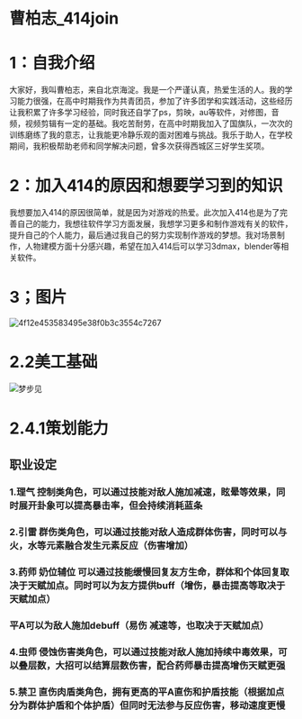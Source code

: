 # 曹柏志_414join
# 1：自我介绍
大家好，我叫曹柏志，来自北京海淀。我是一个严谨认真，热爱生活的人。我的学习能力很强，在高中时期我作为共青团员，参加了许多团学和实践活动，这些经历让我积累了许多学习经验，同时我还自学了ps，剪映，au等软件，对修图，音频，视频剪辑有一定的基础。我吃苦耐劳，在高中时期我加入了国旗队，一次次的训练磨练了我的意志，让我能更冷静乐观的面对困难与挑战。我乐于助人，在学校期间，我积极帮助老师和同学解决问题，曾多次获得西城区三好学生奖项。
# 2：加入414的原因和想要学习到的知识
我想要加入414的原因很简单，就是因为对游戏的热爱。此次加入414也是为了完善自己的能力，我想往软件学习方面发展，我想学习更多和制作游戏有关的软件，提升自己的个人能力，最后通过我自己的努力实现制作游戏的梦想。我对场景制作，人物建模方面十分感兴趣，希望在加入414后可以学习3dmax，blender等相关软件。
# 3；图片
![4f12e453583495e38f0b3c3554c7267](https://github.com/Yozorawo/CaoBaiZhi_414join/assets/146621057/746475ea-ec28-44f0-a971-e6d4adf603ce)
# 2.2美工基础
![梦步见](https://github.com/Yozorawo/CaoBaiZhi_414join/assets/146621057/6ba480d5-6594-42b1-a0e1-cc7356d68d40)
# 2.4.1策划能力
## 职业设定
### 1.理气 控制类角色，可以通过技能对敌人施加减速，眩晕等效果，同时展开卦象可以提高暴击率，但会持续消耗蓝条
### 2.引雷 群伤类角色，可以通过技能对敌人造成群体伤害，同时可以与火，水等元素融合发生元素反应（伤害增加）
### 3.药师 奶位辅位 可以通过技能缓慢回复友方生命，群体和个体回复取决于天赋加点。同时可以为友方提供buff（增伤，暴击提高等取决于天赋加点）
### 平A可以为敌人施加debuff（易伤 减速等，也取决于天赋加点）
### 4.虫师 侵蚀伤害类角色，可以通过技能对敌人施加持续中毒效果，可以叠层数，大招可以结算层数伤害，配合药师暴击提高增伤天赋更强
### 5.禁卫 直伤肉盾类角色，拥有更高的平A直伤和护盾技能（根据加点分为群体护盾和个体护盾）但同时无法参与反应伤害，移动速度更慢






